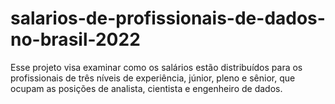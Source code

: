 # salarios-de-profissionais-de-dados-no-brasil-2022
 Esse projeto visa examinar como os salários estão distribuídos para os profissionais de três níveis de experiência, júnior, pleno e sênior, que ocupam as posições de analista, cientista e engenheiro de dados.
